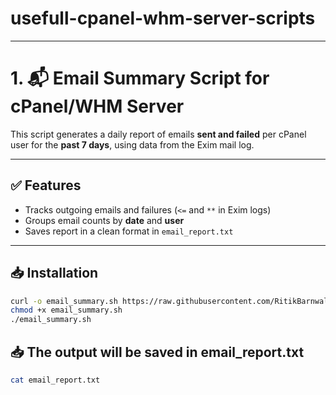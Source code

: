 # usefull-cpanel-whm-server-scripts
---

# 1. 📬 Email Summary Script for cPanel/WHM Server

This script generates a daily report of emails **sent and failed** per cPanel user for the **past 7 days**, using data from the Exim mail log.

---

## ✅ Features
- Tracks outgoing emails and failures (`<=` and `**` in Exim logs)
- Groups email counts by **date** and **user**
- Saves report in a clean format in `email_report.txt`

---

## 📥 Installation

```bash
curl -o email_summary.sh https://raw.githubusercontent.com/RitikBarnwal/usefull-cpanel-whm-server-scripts/main/email_summary.sh
chmod +x email_summary.sh
./email_summary.sh
````
## 📥 The output will be saved in email_report.txt
```bash
cat email_report.txt
```
